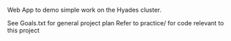 Web App to demo simple work on the Hyades cluster.

See Goals.txt for general project plan
Refer to practice/ for code relevant to this project
